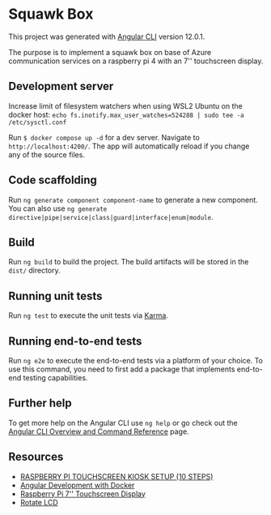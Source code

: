# Squawk Box

This project was generated with [Angular CLI](https://github.com/angular/angular-cli) version 12.0.1.

The purpose is to implement a squawk box on base of Azure communication services on a raspberry pi 4 with an 7'' touchscreen display.




## Development server

Increase limit of filesystem watchers when using WSL2 Ubuntu on the docker host:
`echo fs.inotify.max_user_watches=524288 | sudo tee -a /etc/sysctl.conf`

Run `$ docker compose up -d` for a dev server. Navigate to `http://localhost:4200/`. The app will automatically reload if you change any of the source files.

## Code scaffolding

Run `ng generate component component-name` to generate a new component. You can also use `ng generate directive|pipe|service|class|guard|interface|enum|module`.

## Build

Run `ng build` to build the project. The build artifacts will be stored in the `dist/` directory.

## Running unit tests

Run `ng test` to execute the unit tests via [Karma](https://karma-runner.github.io).

## Running end-to-end tests

Run `ng e2e` to execute the end-to-end tests via a platform of your choice. To use this command, you need to first add a package that implements end-to-end testing capabilities.

## Further help

To get more help on the Angular CLI use `ng help` or go check out the [Angular CLI Overview and Command Reference](https://angular.io/cli) page.

## Resources

* [RASPBERRY PI TOUCHSCREEN KIOSK SETUP (10 STEPS)](https://desertbot.io/blog/raspberry-pi-touchscreen-kiosk-setup)
* [Angular Development with Docker](https://markfknight.dev/posts/angular-in-docker/)
* [Raspberry Pi 7'' Touchscreen Display](https://www.element14.com/community/docs/DOC-78156/l/raspberry-pi-7-touchscreen-display)
* [Rotate LCD](https://maker-tutorials.com/raspberry-pi-touchscreen-installieren-und-anschliessen-tipps-tricks/)
